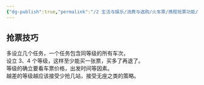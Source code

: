 ```yaml
---
{"dg-publish":true,"permalink":"/2 生活与娱乐/消费与选购/火车票/携程抢票功能/","title":"携程抢票功能"}
---
```


## 抢票技巧
多设立几个任务，一个任务包含同等级的所有车次，  
设立 3、4 个等级，这样至少能买一张票，买多了再退了。  
等级的确立要看车票价格，出发时间等因素。  
越差的等级越应该接受少抢几站，接受无座之类的策略。